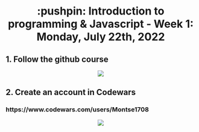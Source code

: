 <h1 align="center">:pushpin: Introduction to programming & Javascript - Week 1: Monday, July 22th, 2022</h1>

<h2>1. Follow the github course</h2>
<div align="center"><img src="https://i.ibb.co/xfGgZC7/imagen-2022-08-01-143326528.png"/></div>

<h2>2. Create an account in Codewars</h2>
 <h3>https://www.codewars.com/users/Montse1708</h3>
 <div align="center"><img src="https://i.ibb.co/jvQZ6GY/imagen-2022-08-01-144237553.png"/></div>
